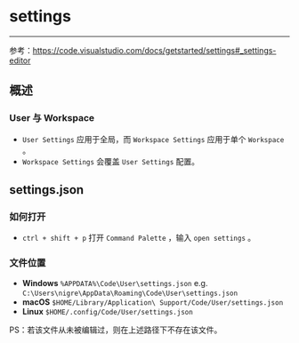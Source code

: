 # settings

---

参考：https://code.visualstudio.com/docs/getstarted/settings#_settings-editor

## 概述

### User 与 Workspace

- `User Settings` 应用于全局，而 `Workspace Settings` 应用于单个 `Workspace` 。
-  `Workspace Settings` 会覆盖 `User Settings` 配置。

## settings.json

### 如何打开

- `ctrl + shift + p` 打开 `Command Palette` ，输入 `open settings` 。

### 文件位置

- **Windows** `%APPDATA%\Code\User\settings.json` e.g. `C:\Users\nigre\AppData\Roaming\Code\User\settings.json`
- **macOS** `$HOME/Library/Application\ Support/Code/User/settings.json`
- **Linux** `$HOME/.config/Code/User/settings.json`

PS：若该文件从未被编辑过，则在上述路径下不存在该文件。